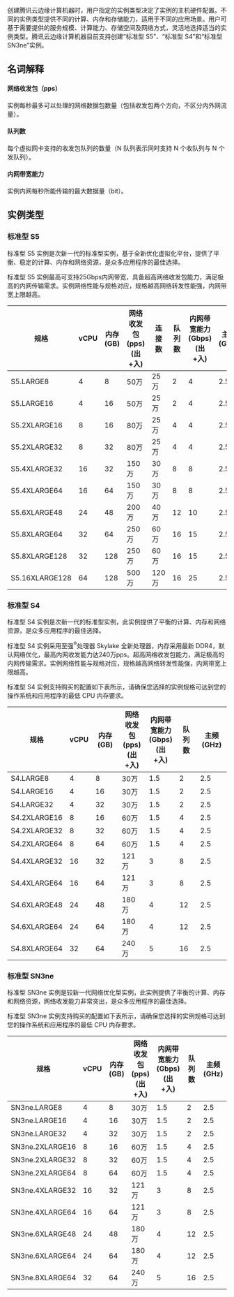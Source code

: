 

创建腾讯云边缘计算机器时，用户指定的实例类型决定了实例的主机硬件配置。不同的实例类型提供不同的计算、内存和存储能力，适用于不同的应用场景。用户可基于需要提供的服务规模、计算能力、存储空间及网络方式，灵活地选择适当的实例类型。腾讯云边缘计算机器目前支持创建“标准型 S5”、“标准型 S4”和“标准型 SN3ne”实例。


## 名词解释
#### 网络收发包（pps）
实例每秒最多可以处理的网络数据包数量（包括收发包两个方向，不区分内外网流量）。 

#### 队列数
每个虚拟网卡支持的收发包队列的数量（N 队列表示同时支持 N 个收队列与 N 个发队列）。

#### 内网带宽能力
实例内网每秒所能传输的最大数据量（bit）。

## 实例类型

### 标准型 S5
标准型 S5 实例是次新一代的标准型实例，基于全新优化虚拟化平台，提供了平衡、稳定的计算、内存和网络资源，是众多应用程序的最佳选择。

标准型 S5 实例最高可支持25Gbps内网带宽，具备超高网络收发包能力，满足极高的内网传输需求。实例网络性能与规格对应，规格越高网络转发性能强，内网带宽上限越高。

<table>
<thead>
<tr>
<th style="width: 21%;">规格</th><th style="width: 8%;">vCPU</th><th style="width: 15%;">内存(GB)</th>
<th style="width: 14%;">网络收发包(pps)(出+入)</th><th>连接数</th><th style="width: 13%;">队列数</th><th style="width: 13%;">内网带宽能力(Gbps)(出+入)</th><th style="width: 16%;">主频(GHz)</th>
</tr>
</thead>
<tbody>
<tr><td>S5.LARGE8</td><td>4</td><td>8</td><td>50万</td><td>25万</td><td>2</td><td>4</td><td>2.5</td></tr>
<tr><td>S5.LARGE16</td><td>4</td><td>16</td><td>50万</td><td>25万</td><td>2</td><td>4</td><td>2.5</td></tr>
<tr><td>S5.2XLARGE16</td><td>8</td><td>16</td><td>80万</td><td>25万</td><td>4</td><td>4</td><td>2.5</td></tr>
<tr><td>S5.2XLARGE32</td><td>8</td><td>32</td><td>80万</td><td>25万</td><td>4</td><td>4</td><td>2.5</td></tr>
<tr><td>S5.4XLARGE32</td><td>16</td><td>32</td><td>150万</td><td>30万</td><td>8</td><td>8</td><td>2.5</td></tr>
<tr><td>S5.4XLARGE64</td><td>16</td><td>64</td><td>150万</td><td>30万</td><td>8</td><td>8</td><td>2.5</td></tr>
<tr><td>S5.6XLARGE48</td><td>24</td><td>48</td><td>200万</td><td>40万</td><td>12</td><td>10</td><td>2.5</td></tr>
<tr><td>S5.8XLARGE64</td><td>32</td><td>64</td><td>250万</td><td>60万</td><td>16</td><td>15</td><td>2.5</td></tr>
<tr>
<td>S5.8XLARGE128</td><td>32</td><td>128</td><td>250万</td><td>60万</td><td>16</td><td>15</td><td>2.5</td></tr>
<tr><td>S5.16XLARGE128</td><td>64</td><td>128</td><td>500万</td><td>120万</td><td>16</td><td>25</td><td>2.5</td></tr>
</tbody></table>


### 标准型 S4

标准型 S4 实例是次新一代的标准型实例，此实例提供了平衡的计算、内存和网络资源，是众多应用程序的最佳选择。

标准型 S4 实例采用至强<sup>®</sup>处理器 Skylake 全新处理器，内存采用最新 DDR4，默认网络优化，最高内网收发能力达240万pps。超高网络收发包能力，满足极高的内网传输需求。实例网络性能与规格对应，规格越高网络转发性能强，内网带宽上限越高。

标准型 S4 实例支持购买的配置如下表所示，请确保您选择的实例规格可达到您的操作系统和应用程序的最低 CPU 内存要求。


<table>
<thead>
<tr>
<th style="width: 21%;">规格</th><th style="width: 8%;">vCPU</th><th style="width: 15%;">内存(GB)</th>
<th style="width: 14%;">网络收发包(pps)(出+入)</th><th style="width: 13%;">内网带宽能力(Gbps)(出+入)</th><th style="width: 13%;">队列数</th><th style="width: 16%;">主频(GHz)</th>
</tr>
</thead>
<tbody>
<tr><td>S4.LARGE8</td><td>4</td><td>8</td><td>30万</td><td>1.5</td><td>2</td><td>2.5</td></tr>
<tr><td>S4.LARGE16</td><td>4</td><td>16</td><td>30万</td><td>1.5</td><td>2</td><td>2.5</td></tr>
<tr><td>S4.LARGE32</td><td>4</td><td>32</td><td>30万</td><td>1.5</td><td>2</td><td>2.5</td></tr>
<tr><td>S4.2XLARGE16</td><td>8</td><td>16</td><td>60万</td><td>1.5</td><td>4</td><td>2.5</td></tr>
<tr><td>S4.2XLARGE32</td><td>8</td><td>32</td><td>60万</td><td>1.5</td><td>4</td><td>2.5</td></tr>
<tr><td>S4.2XLARGE64</td><td>8</td><td>64</td><td>60万</td><td>1.5</td><td>4</td><td>2.5</td></tr>
<tr><td>S4.4XLARGE32</td><td>16</td><td>32</td><td>121万</td><td>3</td><td>8</td><td>2.5</td></tr>
<tr><td>S4.4XLARGE64</td><td>16</td><td>64</td><td>121万</td><td>3</td><td>8</td><td>2.5</td></tr>
<tr><td>S4.6XLARGE48</td><td>24</td><td>48</td><td>180万</td><td>4</td><td>12</td><td>2.5</td></tr>
<tr><td>S4.6XLARGE64</td><td>24</td><td>64</td><td>180万</td><td>4</td><td>12</td><td>2.5</td></tr>
<tr><td>S4.8XLARGE64</td><td>32</td><td>64</td><td>240万</td><td>5</td><td>16</td><td>2.5</td></tr>
</tbody></table>



### 标准型 SN3ne

标准型 SN3ne 实例是较新一代网络优化型实例，此实例提供了平衡的计算、内存和网络资源，网络收发能力非常突出，是众多应用程序的最佳选择。

标准型 SN3ne 实例支持购买的配置如下表所示，请确保您选择的实例规格可达到您的操作系统和应用程序的最低 CPU 内存要求。

<table>
<thead>
<tr>
<th style="width: 21%;">规格</th><th style="width: 8%;">vCPU</th><th style="width: 15%;">内存(GB)</th>
<th style="width: 14%;">网络收发包(pps)(出+入)</th><th style="width: 13%;">内网带宽能力(Gbps)(出+入)</th><th style="width: 13%;">队列数</th><th style="width: 16%;">主频(GHz)</th>
</tr>
</thead>
<tbody>
<tr><td>SN3ne.LARGE8</td><td>4</td><td>8</td><td>30万</td><td>1.5</td><td>2</td><td>2.5</td></tr>
<tr><td>SN3ne.LARGE16</td><td>4</td><td>16</td><td>30万</td><td>1.5</td><td>2</td><td>2.5</td></tr>
<tr><td>SN3ne.LARGE32</td><td>4</td><td>32</td><td>30万</td><td>1.5</td><td>2</td><td>2.5</td></tr>
<tr><td>SN3ne.2XLARGE16</td><td>8</td><td>16</td><td>60万</td><td>1.5</td><td>4</td><td>2.5</td></tr>
<tr><td>SN3ne.2XLARGE32</td><td>8</td><td>32</td><td>60万</td><td>1.5</td><td>4</td><td>2.5</td></tr>
<tr><td>SN3ne.2XLARGE64</td><td>8</td><td>64</td><td>60万</td><td>1.5</td><td>4</td><td>2.5</td></tr>
<tr><td>SN3ne.4XLARGE32</td><td>16</td><td>32</td><td>121万</td><td>3</td><td>8</td><td>2.5</td></tr>
<tr><td>SN3ne.4XLARGE64</td><td>16</td><td>64</td><td>121万</td><td>3</td><td>8</td><td>2.5</td></tr>
<tr><td>SN3ne.6XLARGE48</td><td>24</td><td>48</td><td>180万</td><td>4</td><td>12</td><td>2.5</td></tr>
<tr><td>SN3ne.6XLARGE64</td><td>24</td><td>64</td><td>180万</td><td>4</td><td>12</td><td>2.5</td></tr>
<tr><td>SN3ne.8XLARGE64</td><td>32</td><td>64</td><td>240万</td><td>5</td><td>16</td><td>2.5</td></tr>
</tbody></table>

